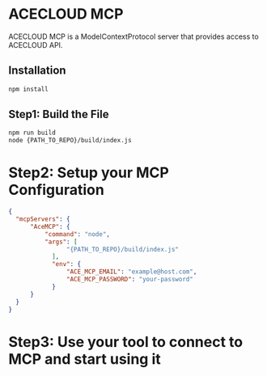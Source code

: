 # ACECLOUD MCP

ACECLOUD MCP is a ModelContextProtocol server that provides access to ACECLOUD API.

## Installation

```bash
npm install
```

## Step1: Build the File

```bash
npm run build
node {PATH_TO_REPO}/build/index.js
```

# Step2: Setup your MCP Configuration

```json
{
  "mcpServers": {
      "AceMCP": {
          "command": "node",
          "args": [
                "{PATH_TO_REPO}/build/index.js"
            ],
            "env": {
                "ACE_MCP_EMAIL": "example@host.com",
                "ACE_MCP_PASSWORD": "your-password"
            }
      }
  }
}
```

# Step3: Use your tool to connect to MCP and start using it